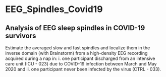 # EEG_Spindles_Covid19

## Analysis of EEG sleep spindles in COVID-19 survivors

Estimate the averaged slow and fast spindles and localize them in the inverse domain (with
Brainstorm) from a high-density EEG recording acquired during a nap in: i. one participant
discharged from an intensive care unit (ICU - 023) due to COVID-19 infection between March and
May 2020 and ii. one participant never been infected by the virus (CTRL - 033).